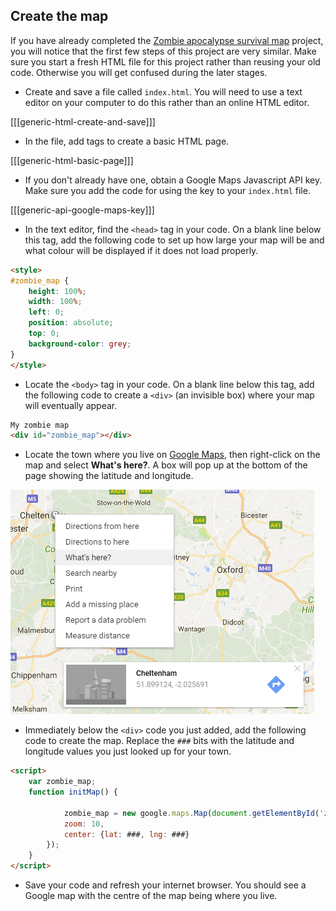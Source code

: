 ## Create the map

If you have already completed the [Zombie apocalypse survival map](https://projects.raspberrypi.org/en/projects/zombie-apocalypse-map) project, you will notice that the first few steps of this project are very similar.  Make sure you start a fresh HTML file for this project rather than reusing your old code. Otherwise you will get confused during the later stages.

+ Create and save a file called `index.html`. You will need to use a text editor on your computer to do this rather than an online HTML editor.

[[[generic-html-create-and-save]]]

+ In the file, add tags to create a basic HTML page.

[[[generic-html-basic-page]]]

+ If you don't already have one, obtain a Google Maps Javascript API key. Make sure you add the code for using the key to your `index.html` file.

[[[generic-api-google-maps-key]]]

+ In the text editor, find the `<head>` tag in your code. On a blank line below this tag, add the following code to set up how large your map will be and what colour will be displayed if it does not load properly.

```html
<style>
#zombie_map {
    height: 100%;
    width: 100%;
    left: 0;
    position: absolute;
    top: 0;  
    background-color: grey;
}
</style>
```

+ Locate the `<body>` tag in your code. On a blank line below this tag, add the following code to create a `<div>` (an invisible box) where your map will eventually appear.

```html
My zombie map
<div id="zombie_map"></div>
```

+ Locate the town where you live on [Google Maps](http://maps.google.com), then right-click on the map and select **What's here?**. A box will pop up at the bottom of the page showing the latitude and longitude.

![Finding latitude and longitude](images/whats-here.png)

+ Immediately below the `<div>` code you just added, add the following code to create the map. Replace the `###` bits with the latitude and longitude values you just looked up for your town.

```html
<script>
    var zombie_map;
    function initMap() {

            zombie_map = new google.maps.Map(document.getElementById('zombie_map'), {
            zoom: 10,
            center: {lat: ###, lng: ###}
        });
    }
</script>
```

+ Save your code and refresh your internet browser. You should see a Google map with the centre of the map being where you live.
